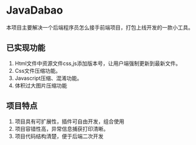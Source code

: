 # JavaDabao
本项目主要解决一个后端程序员怎么接手前端项目，打包上线开发的一款小工具。

## 已实现功能

1. Html文件中资源文件css,js添加版本号，让用户端强制更新到最新文件。
2. Css文件压缩功能。
3. Javascript压缩、混淆功能。
4. 体积过大图片压缩功能

## 项目特点
1. 项目具有可扩展性，插件可自由开发，组合使用
2. 项目容错性高，异常信息捕获打印清晰。
3. 项目代码结构清楚，便于后端二次开发

